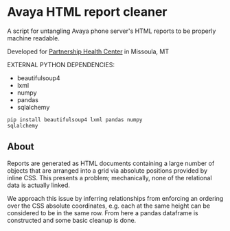 # Avaya HTML report cleaner
A script for untangling Avaya phone server's HTML reports to be properly machine readable.

Developed for [Partnership Health Center](https://www.partnershiphealthcenter.org/) in Missoula, MT 


EXTERNAL PYTHON DEPENDENCIES:
- beautifulsoup4
- lxml
- numpy
- pandas
- sqlalchemy

<code>pip install beautifulsoup4 lxml pandas numpy sqlalchemy</code>


## About
Reports are generated as HTML documents containing a large number of <label>
objects that are arranged into a grid via absolute positions provided by inline CSS.
This presents a problem; mechanically, none of the relational data is actually linked.

We approach this issue by inferring relationships from enforcing an ordering over the CSS
absolute coordinates, e.g. each <label> at the same height can be considered to be in the
same row. From here a pandas dataframe is constructed and some basic cleanup is done.
